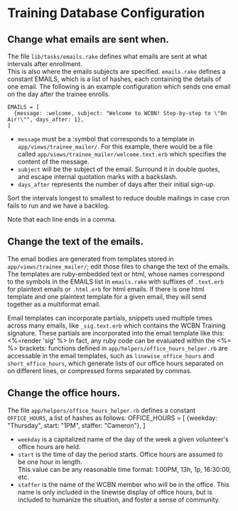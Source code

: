 # Training Database Configuration

## Change what emails are sent when.
The file `lib/tasks/emails.rake` defines what emails are sent at what intervals after enrollment.  
This is also where the emails subjects are specified.  `emails.rake` defines a constant EMAILS, 
which is a list of hashes, each containing the details of one email.  The following is an example 
configuration which sends one email on the day after the trainee enrolls.

    EMAILS = [
      {message: :welcome, subject: "Welcome to WCBN! Step-by-step to \"On Air!\"", days_after: 1},
    ]

 - `message` must be a :symbol that corresponds to a template in `app/views/trainee_mailer/`. For 
   this example, there would be a file called `app/views/trainee_mailer/welcome.text.erb` which 
   specifies the content of the message.
 - `subject` will be the subject of the email.  Surround it in double quotes, and escape internal 
   quotation marks with a backslash.
 - `days_after` represents the number of days after their initial sign-up.

Sort the intervals longest to smallest to reduce double mailings in case cron fails to run and we
have a backlog.

Note that each line ends in a comma.

## Change the text of the emails.
The email bodies are generated from templates stored in `app/views/trainee_mailer/`; edit those 
files to change the text of the emails.  The templates are ruby-embedded text or html, whose names 
correspond to the symbols in the EMAILS list in `emails.rake` with suffixes of `.text.erb` for 
plaintext emails or `.html.erb` for html emails.  If there is one html template and one plaintext 
template for a given email, they will send together as a multiformat email.

Email templates can incorporate partials, snippets used multiple times across many emails, like 
`_sig.text.erb` which contains the WCBN Training signature.  These partials are incorporated into 
the email template like this:
    <%=render 'sig' %>
In fact, any ruby code can be evaluated within the <%= %> brackets: functions defined in 
`app/helpers/office_hours_helper.rb` are accessable in the email templates, such as 
`linewise_office_hours` and `short_office_hours`, which generate lists of our office hours separated 
on on different lines, or compressed forms separated by commas.

## Change the office hours.
The file `app/helpers/office_hours_helper.rb` defines a constant `OFFICE_HOURS`, a list of hashes as 
follows:
    OFFICE_HOURS = [
      {weekday: "Thursday", start: "1PM", staffer: "Cameron"},
    ]
 - `weekday` is a capitalized name of the day of the week a given volunteer's office hours are held.
 - `start` is the time of day the period starts.  Office hours are assumed to be one hour in length.  
   This value can be any reasonable time format: 1:00PM, 13h, 1p, 16:30:00, etc.
 - `staffer` is the name of the WCBN member who will be in the office.  This name is only included 
   in the linewise display of office hours, but is included to humanize the situation, and foster a 
   sense of community.
